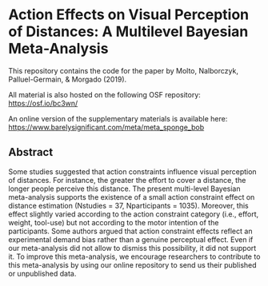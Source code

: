 # Action Effects on Visual Perception of Distances: A Multilevel Bayesian Meta-Analysis

This repository contains the code for the paper by Molto, Nalborczyk, Palluel-Germain, & Morgado (2019).

All material is also hosted on the following OSF repository: https://osf.io/bc3wn/

An online version of the supplementary materials is available here: https://www.barelysignificant.com/meta/meta_sponge_bob

## Abstract

Some studies suggested that action constraints influence visual perception of distances. For instance, the greater the effort to cover a distance, the longer people perceive this distance. The present multi-level Bayesian meta-analysis supports the existence of a small action constraint effect on distance estimation (Nstudies = 37, Nparticipants = 1035). Moreover, this effect slightly varied according to the action constraint category (i.e., effort, weight, tool-use) but not according to the motor intention of the participants. Some authors argued that action constraint effects reflect an experimental demand bias rather than a genuine perceptual effect. Even if our meta-analysis did not allow to dismiss this possibility, it did not support it. To improve this meta-analysis, we encourage researchers to contribute to this meta-analysis by using our online repository to send us their published or unpublished data.
